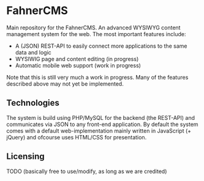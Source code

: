 # FahnerCMS

Main repository for the FahnerCMS. An advanced WYSIWYG content management system for the web. The most important features include:

* A (JSON) REST-API to easily connect more applications to the same data and logic
* WYSIWIG page and content editing (in progress)
* Automatic mobile web support (work in progress)

Note that this is still very much a work in progress. Many of the features described above may not yet be implemented.

## Technologies

The system is build using PHP/MySQL for the backend (the REST-API) and communicates via JSON to any front-end application.
By default the system comes with a default web-implementation mainly written in JavaScript (+ jQuery) and ofcourse uses HTML/CSS for presentation.

## Licensing

TODO (basically free to use/modify, as long as we are credited)
